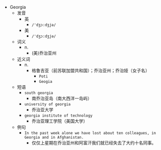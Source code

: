 - Georgia
  - 发音
    - 英
      - `/'dʒɔ:dʒjə/`
    - 美
      - `/'dʒɔ:dʒjə/`
  - 词义
    - n.
      - (美)乔治亚州
  - 近义词
    - n.
      - 格鲁吉亚（前苏联加盟共和国）；乔治亚州；乔治娅（女子名）
        - `Poti`
        - `Geogia`
  - 短语
    - `south georgia`
      - 南乔治亚岛（南大西洋一岛屿） 
    - `university of georgia`
      - 乔治亚大学 
    - `georgia institute of technology`
      - 乔治亚理工学院（美国大学） 
  - 例句
    - `In the past week alone we have lost about ten colleagues, in Georgia and in Afghanistan.`
      - 仅仅上星期在乔治亚州和阿富汗我们就已经失去了大约十名同事。

